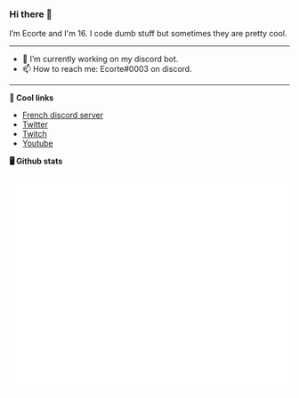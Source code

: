 ### Hi there 👋
I’m Ecorte and I'm 16.
I code dumb stuff but sometimes they are pretty cool.

-------

- 🔭 I’m currently working on my discord bot.
- 📫 How to reach me: Ecorte#0003 on discord.

-------

**🔗 Cool links**

- [French discord server](https://discord.gg/8bpy2PC)
- [Twitter](https://twitter.com/Ecorteyt)
- [Twitch](https://www.twitch.tv/ecorte)
- [Youtube](https://www.youtube.com/channel/UCOLeHMtMSE4w6jpFGh1AAdA)


**🖥️ Github stats**

![Metrics](https://github.com/ecorte/ecorte/blob/main/github-metrics.svg)
